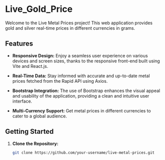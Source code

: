 # Live_Gold_Price
Welcome to the Live Metal Prices project! 
This web application provides gold and silver real-time prices in different currencies in grams.

## Features

- **Responsive Design:** Enjoy a seamless user experience on various devices and screen sizes, thanks to the responsive front-end built using Vite and React.js.
  
- **Real-Time Data:** Stay informed with accurate and up-to-date metal prices fetched from the Rapid API using Axios. 
  
- **Bootstrap Integration:** The use of Bootstrap enhances the visual appeal and usability of the application, providing a clean and intuitive user interface.
  
- **Multi-Currency Support:** Get metal prices in different currencies to cater to a global audience.
  

## Getting Started

1. **Clone the Repository:**
   ```bash
   git clone https://github.com/your-username/live-metal-prices.git

